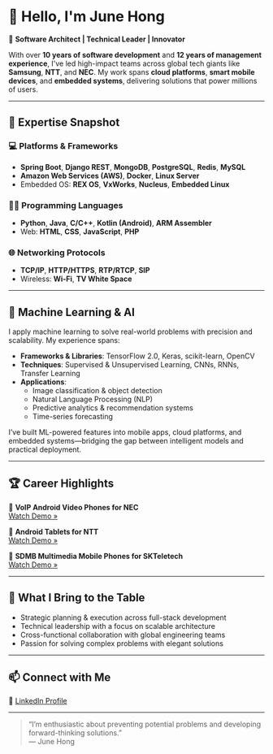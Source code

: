 # 👋 Hello, I'm June Hong

🚀 **Software Architect | Technical Leader | Innovator**

With over **10 years of software development** and **12 years of management experience**, I've led high-impact teams across global tech giants like **Samsung**, **NTT**, and **NEC**. My work spans **cloud platforms**, **smart mobile devices**, and **embedded systems**, delivering solutions that power millions of users.

---

## 🧠 Expertise Snapshot

### 💻 Platforms & Frameworks
- **Spring Boot**, **Django REST**, **MongoDB**, **PostgreSQL**, **Redis**, **MySQL**
- **Amazon Web Services (AWS)**, **Docker**, **Linux Server**
- Embedded OS: **REX OS**, **VxWorks**, **Nucleus**, **Embedded Linux**

### 🧑‍💻 Programming Languages
- **Python**, **Java**, **C/C++**, **Kotlin (Android)**, **ARM Assembler**
- Web: **HTML**, **CSS**, **JavaScript**, **PHP**

### 🌐 Networking Protocols
- **TCP/IP**, **HTTP/HTTPS**, **RTP/RTCP**, **SIP**
- Wireless: **Wi-Fi**, **TV White Space**

---

## 🤖 Machine Learning & AI

I apply machine learning to solve real-world problems with precision and scalability. My experience spans:

- **Frameworks & Libraries**: TensorFlow 2.0, Keras, scikit-learn, OpenCV  
- **Techniques**: Supervised & Unsupervised Learning, CNNs, RNNs, Transfer Learning  
- **Applications**:
  - Image classification & object detection  
  - Natural Language Processing (NLP)  
  - Predictive analytics & recommendation systems  
  - Time-series forecasting  

I’ve built ML-powered features into mobile apps, cloud platforms, and embedded systems—bridging the gap between intelligent models and practical deployment.

---

## 🏆 Career Highlights

🎥 **VoIP Android Video Phones for NEC**  
[Watch Demo »](https://www.youtube.com/watch?v=3A7L3uexReE)

📱 **Android Tablets for NTT**  
[Watch Demo »](https://www.youtube.com/watch?v=4Y1-JsDp3IM)

📡 **SDMB Multimedia Mobile Phones for SKTeletech**  
[Watch Demo »](https://www.youtube.com/watch?v=J0NPZWObpac)

---

## 🌟 What I Bring to the Table
- Strategic planning & execution across full-stack development  
- Technical leadership with a focus on scalable architecture  
- Cross-functional collaboration with global engineering teams  
- Passion for solving complex problems with elegant solutions  

---

## 📫 Connect with Me

🔗 [LinkedIn Profile](https://www.linkedin.com/in/junehong-dominicus/)

---

> “I’m enthusiastic about preventing potential problems and developing forward-thinking solutions.”  
> — June Hong
